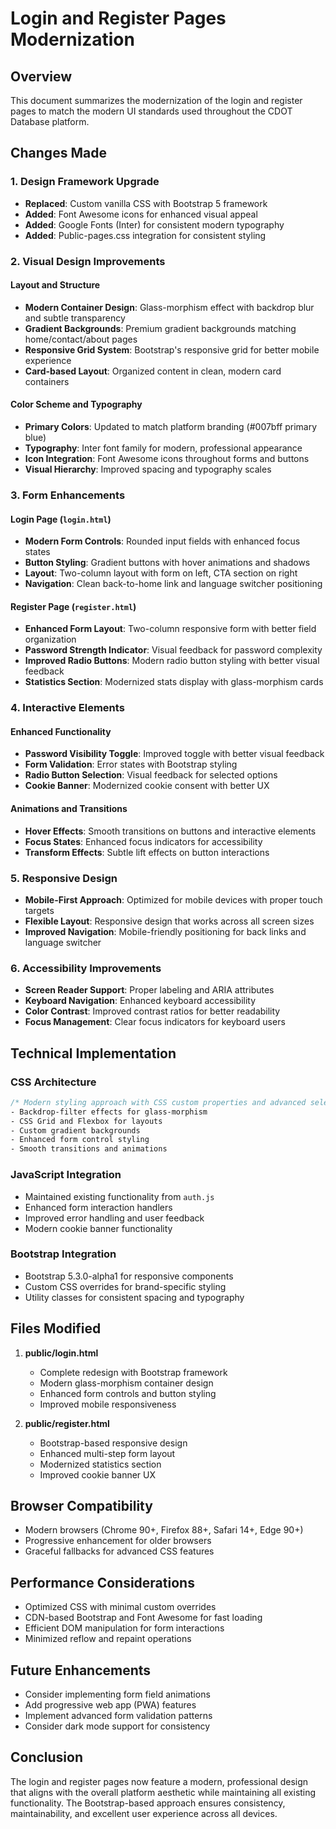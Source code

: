 # Login and Register Pages Modernization

## Overview
This document summarizes the modernization of the login and register pages to match the modern UI standards used throughout the CDOT Database platform.

## Changes Made

### 1. Design Framework Upgrade
- **Replaced**: Custom vanilla CSS with Bootstrap 5 framework
- **Added**: Font Awesome icons for enhanced visual appeal
- **Added**: Google Fonts (Inter) for consistent modern typography
- **Added**: Public-pages.css integration for consistent styling

### 2. Visual Design Improvements

#### Layout and Structure
- **Modern Container Design**: Glass-morphism effect with backdrop blur and subtle transparency
- **Gradient Backgrounds**: Premium gradient backgrounds matching home/contact/about pages
- **Responsive Grid System**: Bootstrap's responsive grid for better mobile experience
- **Card-based Layout**: Organized content in clean, modern card containers

#### Color Scheme and Typography
- **Primary Colors**: Updated to match platform branding (#007bff primary blue)
- **Typography**: Inter font family for modern, professional appearance
- **Icon Integration**: Font Awesome icons throughout forms and buttons
- **Visual Hierarchy**: Improved spacing and typography scales

### 3. Form Enhancements

#### Login Page (`login.html`)
- **Modern Form Controls**: Rounded input fields with enhanced focus states
- **Button Styling**: Gradient buttons with hover animations and shadows
- **Layout**: Two-column layout with form on left, CTA section on right
- **Navigation**: Clean back-to-home link and language switcher positioning

#### Register Page (`register.html`)
- **Enhanced Form Layout**: Two-column responsive form with better field organization
- **Password Strength Indicator**: Visual feedback for password complexity
- **Improved Radio Buttons**: Modern radio button styling with better visual feedback
- **Statistics Section**: Modernized stats display with glass-morphism cards

### 4. Interactive Elements

#### Enhanced Functionality
- **Password Visibility Toggle**: Improved toggle with better visual feedback
- **Form Validation**: Error states with Bootstrap styling
- **Radio Button Selection**: Visual feedback for selected options
- **Cookie Banner**: Modernized cookie consent with better UX

#### Animations and Transitions
- **Hover Effects**: Smooth transitions on buttons and interactive elements
- **Focus States**: Enhanced focus indicators for accessibility
- **Transform Effects**: Subtle lift effects on button interactions

### 5. Responsive Design
- **Mobile-First Approach**: Optimized for mobile devices with proper touch targets
- **Flexible Layout**: Responsive design that works across all screen sizes
- **Improved Navigation**: Mobile-friendly positioning for back links and language switcher

### 6. Accessibility Improvements
- **Screen Reader Support**: Proper labeling and ARIA attributes
- **Keyboard Navigation**: Enhanced keyboard accessibility
- **Color Contrast**: Improved contrast ratios for better readability
- **Focus Management**: Clear focus indicators for keyboard users

## Technical Implementation

### CSS Architecture
```css
/* Modern styling approach with CSS custom properties and advanced selectors */
- Backdrop-filter effects for glass-morphism
- CSS Grid and Flexbox for layouts
- Custom gradient backgrounds
- Enhanced form control styling
- Smooth transitions and animations
```

### JavaScript Integration
- Maintained existing functionality from `auth.js`
- Enhanced form interaction handlers
- Improved error handling and user feedback
- Modern cookie banner functionality

### Bootstrap Integration
- Bootstrap 5.3.0-alpha1 for responsive components
- Custom CSS overrides for brand-specific styling
- Utility classes for consistent spacing and typography

## Files Modified

1. **public/login.html**
   - Complete redesign with Bootstrap framework
   - Modern glass-morphism container design
   - Enhanced form controls and button styling
   - Improved mobile responsiveness

2. **public/register.html**
   - Bootstrap-based responsive design
   - Enhanced multi-step form layout
   - Modernized statistics section
   - Improved cookie banner UX

## Browser Compatibility
- Modern browsers (Chrome 90+, Firefox 88+, Safari 14+, Edge 90+)
- Progressive enhancement for older browsers
- Graceful fallbacks for advanced CSS features

## Performance Considerations
- Optimized CSS with minimal custom overrides
- CDN-based Bootstrap and Font Awesome for fast loading
- Efficient DOM manipulation for form interactions
- Minimized reflow and repaint operations

## Future Enhancements
- Consider implementing form field animations
- Add progressive web app (PWA) features
- Implement advanced form validation patterns
- Consider dark mode support for consistency

## Conclusion
The login and register pages now feature a modern, professional design that aligns with the overall platform aesthetic while maintaining all existing functionality. The Bootstrap-based approach ensures consistency, maintainability, and excellent user experience across all devices.
